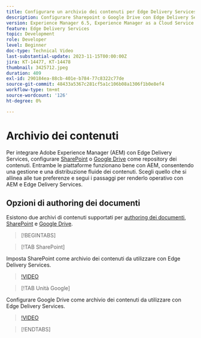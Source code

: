 ```yaml
---
title: Configurare un archivio dei contenuti per Edge Delivery Services
description: Configurare Sharepoint o Google Drive con Edge Delivery Services
version: Experience Manager 6.5, Experience Manager as a Cloud Service
feature: Edge Delivery Services
topic: Development
role: Developer
level: Beginner
doc-type: Technical Video
last-substantial-update: 2023-11-15T00:00:00Z
jira: KT-14477, KT-14478
thumbnail: 3425712.jpeg
duration: 409
exl-id: 290184ea-88cb-401e-b784-77c8322c77de
source-git-commit: 48433a5367c281cf5a1c106b08a1306f1b0e8ef4
workflow-type: tm+mt
source-wordcount: '126'
ht-degree: 0%

---
```


# Archivio dei contenuti

Per integrare Adobe Experience Manager (AEM) con Edge Delivery Services, configurare [SharePoint](#sharepoint) o [Google Drive](#google-drive) come repository dei contenuti. Entrambe le piattaforme funzionano bene con AEM, consentendo una gestione e una distribuzione fluide dei contenuti. Scegli quello che si allinea alle tue preferenze e segui i passaggi per renderlo operativo con AEM e Edge Delivery Services.

## Opzioni di authoring dei documenti

Esistono due archivi di contenuti supportati per [authoring dei documenti](../../document-authoring/set-up.md), [SharePoint](#sharepoint) e [Google Drive](#google-drive).

>[!BEGINTABS]

>[!TAB SharePoint]

Imposta SharePoint come archivio dei contenuti da utilizzare con Edge Delivery Services.

>[!VIDEO](https://video.tv.adobe.com/v/3446036/?learn=on&captions=ita)

>[!TAB Unità Google]

Configurare Google Drive come archivio dei contenuti da utilizzare con Edge Delivery Services.

>[!VIDEO](https://video.tv.adobe.com/v/3434728/?learn=on&captions=ita)

>[!ENDTABS]
